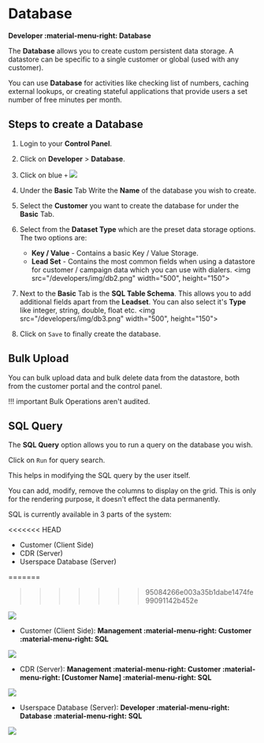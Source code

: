 # Database

**Developer :material-menu-right: Database**

The **Database** allows you to create custom persistent data storage. A datastore can be specific to a single customer or global (used with any customer).

You can use **Database** for activities like checking list of numbers, caching external lookups, or creating stateful applications that provide users a set number of free minutes per month.

## Steps to create a Database

1. Login to your **Control Panel**.
2. Click on **Developer** > **Database**.
3. Click on blue `+`
   <img src="/developers/img/db1.png">

4. Under the **Basic** Tab Write the **Name** of the database you wish to create.
5. Select the **Customer** you want to create the database for under the **Basic** Tab.
6. Select from the **Dataset Type** which are the preset data storage options. The two options are:

      + **Key / Value** - Contains a basic Key / Value Storage.
      + **Lead Set** - Contains the most common fields when using a datastore for customer / campaign data which you can use with dialers.
<img src="/developers/img/db2.png" width="500", height="150">

1. Next to the **Basic** Tab is the **SQL Table Schema**. This allows you to add additional fields apart from the **Leadset**. You can also select it's **Type** like integer, string, double, float etc.
<img src="/developers/img/db3.png" width="500", height="150">

2. Click on `Save` to finally create the database.

## Bulk Upload

You can bulk upload data and bulk delete data from the datastore, both from the customer portal and the control panel.

!!! important
	Bulk Operations aren't audited.

## SQL Query

The **SQL Query** option allows you to run a query on the database you wish.

Click on `Run` for query search.

This helps in modifying the SQL query by the user itself.

You can add, modify, remove the columns to display on the grid. This is only for the rendering purpose, it doesn't effect the data permanently.

SQL is currently available in 3 parts of the system:

<<<<<<< HEAD
+ Customer (Client Side)
+ CDR (Server)
+ Userspace Database (Server)

=======
>>>>>>> 95084266e003a35b1dabe1474fe99091142b452e
<img src="/developers/img/db4.png">

+ Customer (Client Side): **Management :material-menu-right: Customer :material-menu-right: SQL**

<img src= "/developers/img/client3.png">

+ CDR (Server): **Management :material-menu-right: Customer :material-menu-right: [Customer Name] :material-menu-right: SQL**

<img src= "/developers/img/cdr3.png">

+ Userspace Database (Server): **Developer :material-menu-right: Database :material-menu-right: SQL**

<img src= "/developers/img/server.png">
